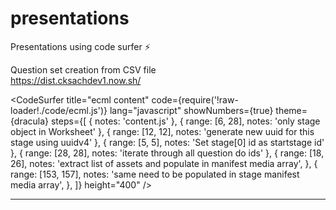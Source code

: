 # presentations

Presentations using code surfer ⚡️

Question set creation from CSV file  
https://dist.cksachdev1.now.sh/

<CodeSurfer
title="ecml content"
code={require('!raw-loader!./code/ecml.js')}
lang="javascript"
showNumbers={true}
theme={dracula}
steps={[
{ notes: 'content.js' },
{ range: [6, 28], notes: 'only stage object in Worksheet' },
{ range: [12, 12], notes: 'generate new uuid for this stage using uuidv4' },
{ range: [5, 5], notes: 'Set stage[0] id as startstage id' },
{ range: [28, 28], notes: 'iterate through all question do ids' },
{
range: [18, 26],
notes: 'extract list of assets and populate in manifest media array',
},
{
range: [153, 157],
notes: 'same need to be populated in stage manifest media array',
},
]}
height="400"
/>

---
